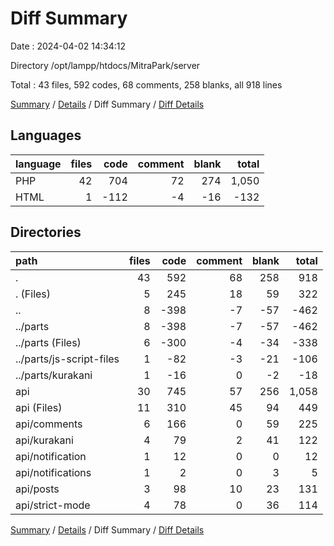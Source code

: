 # Diff Summary

Date : 2024-04-02 14:34:12

Directory /opt/lampp/htdocs/MitraPark/server

Total : 43 files,  592 codes, 68 comments, 258 blanks, all 918 lines

[Summary](results.md) / [Details](details.md) / Diff Summary / [Diff Details](diff-details.md)

## Languages
| language | files | code | comment | blank | total |
| :--- | ---: | ---: | ---: | ---: | ---: |
| PHP | 42 | 704 | 72 | 274 | 1,050 |
| HTML | 1 | -112 | -4 | -16 | -132 |

## Directories
| path | files | code | comment | blank | total |
| :--- | ---: | ---: | ---: | ---: | ---: |
| . | 43 | 592 | 68 | 258 | 918 |
| . (Files) | 5 | 245 | 18 | 59 | 322 |
| .. | 8 | -398 | -7 | -57 | -462 |
| ../parts | 8 | -398 | -7 | -57 | -462 |
| ../parts (Files) | 6 | -300 | -4 | -34 | -338 |
| ../parts/js-script-files | 1 | -82 | -3 | -21 | -106 |
| ../parts/kurakani | 1 | -16 | 0 | -2 | -18 |
| api | 30 | 745 | 57 | 256 | 1,058 |
| api (Files) | 11 | 310 | 45 | 94 | 449 |
| api/comments | 6 | 166 | 0 | 59 | 225 |
| api/kurakani | 4 | 79 | 2 | 41 | 122 |
| api/notification | 1 | 12 | 0 | 0 | 12 |
| api/notifications | 1 | 2 | 0 | 3 | 5 |
| api/posts | 3 | 98 | 10 | 23 | 131 |
| api/strict-mode | 4 | 78 | 0 | 36 | 114 |

[Summary](results.md) / [Details](details.md) / Diff Summary / [Diff Details](diff-details.md)